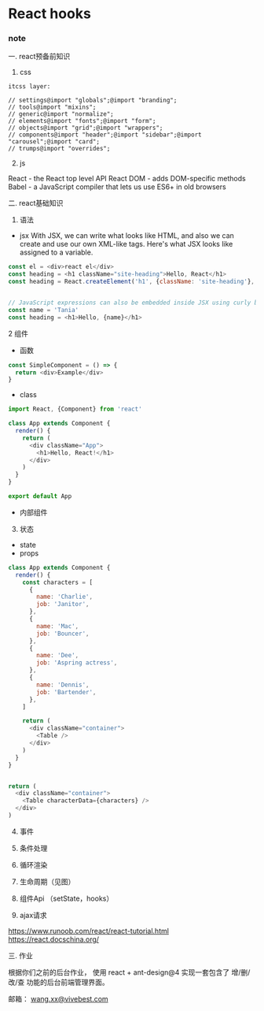 # React hooks

### note
一. react预备前知识
1. css
```
itcss layer:

// settings@import "globals";@import "branding";
// tools@import "mixins";
// generic@import "normalize";
// elements@import "fonts";@import "form";
// objects@import "grid";@import "wrappers";
// components@import "header";@import "sidebar";@import "carousel";@import "card";
// trumps@import "overrides";
```
2. js

React - the React top level API
React DOM - adds DOM-specific methods
Babel - a JavaScript compiler that lets us use ES6+ in old browsers

二. react基础知识

1. 语法
- jsx
With JSX, we can write what looks like HTML, and also we can create and use our own XML-like tags. Here's what JSX looks like assigned to a variable.
```js
const el = <div>react el</div>
const heading = <h1 className="site-heading">Hello, React</h1>
const heading = React.createElement('h1', {className: 'site-heading'}, 'Hello, React!')


// JavaScript expressions can also be embedded inside JSX using curly braces, including variables, functions, and properties.
const name = 'Tania'
const heading = <h1>Hello, {name}</h1>

```

2 组件
  + 函数
```js
const SimpleComponent = () => {
  return <div>Example</div>
}
```
  + class
```js
import React, {Component} from 'react'

class App extends Component {
  render() {
    return (
      <div className="App">
        <h1>Hello, React!</h1>
      </div>
    )
  }
}

export default App
```
  + 内部组件

3. 状态
- state
- props

```js
class App extends Component {
  render() {
    const characters = [
      {
        name: 'Charlie',
        job: 'Janitor',
      },
      {
        name: 'Mac',
        job: 'Bouncer',
      },
      {
        name: 'Dee',
        job: 'Aspring actress',
      },
      {
        name: 'Dennis',
        job: 'Bartender',
      },
    ]

    return (
      <div className="container">
        <Table />
      </div>
    )
  }
}


return (
  <div className="container">
    <Table characterData={characters} />
  </div>
)

```

4. 事件

5. 条件处理

6. 循环渲染

7. 生命周期（见图）

8. 组件Api （setState，hooks）

9. ajax请求
























https://www.runoob.com/react/react-tutorial.html
https://react.docschina.org/





三. 作业

根据你们之前的后台作业，
使用 react + ant-design@4 实现一套包含了 增/删/改/查 功能的后台前端管理界面。

邮箱： wang.xx@vivebest.com